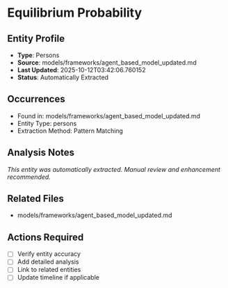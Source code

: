 # Equilibrium Probability

## Entity Profile
- **Type**: Persons
- **Source**: models/frameworks/agent_based_model_updated.md
- **Last Updated**: 2025-10-12T03:42:06.760152
- **Status**: Automatically Extracted

## Occurrences
- Found in: models/frameworks/agent_based_model_updated.md
- Entity Type: persons
- Extraction Method: Pattern Matching

## Analysis Notes
*This entity was automatically extracted. Manual review and enhancement recommended.*

## Related Files
- models/frameworks/agent_based_model_updated.md

## Actions Required
- [ ] Verify entity accuracy
- [ ] Add detailed analysis
- [ ] Link to related entities
- [ ] Update timeline if applicable
